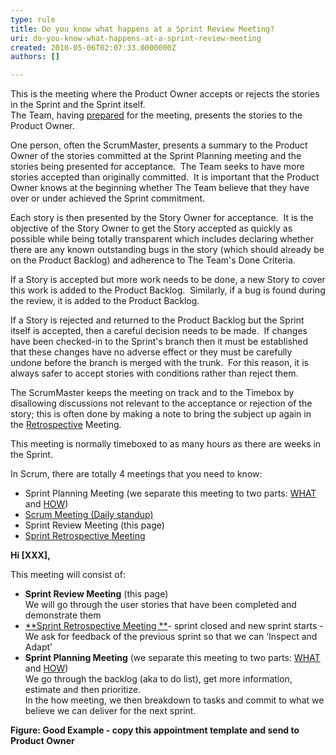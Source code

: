 ```yaml
---
type: rule
title: Do you know what happens at a Sprint Review Meeting?
uri: do-you-know-what-happens-at-a-sprint-review-meeting
created: 2010-05-06T02:07:33.0000000Z
authors: []

---
```


 This is the meeting where the Product Owner accepts or rejects the stories in the Sprint and the Sprint itself.  <br>   The Team, having [prepared](/Management/RulesToBetterScrumUsingTFS/Pages/PrepareForMeetings.aspx) for the meeting, presents the stories to the Product Owner.  

 One person, often the ScrumMaster, presents a summary to the Product Owner of the stories committed at the Sprint Planning meeting and the stories being presented for acceptance.  The Team seeks to have more stories accepted than originally committed.  It is important that the Product Owner knows at the beginning whether The Team believe that they have over or under achieved the Sprint commitment.

 Each story is then presented by the Story Owner for acceptance.  It is the objective of the Story Owner to get the Story accepted as quickly as possible while being totally transparent which includes declaring whether there are any known outstanding bugs in the story (which should already be on the Product Backlog) and adherence to The Team's Done Criteria.

 If a Story is accepted but more work needs to be done, a new Story to cover this work is added to the Product Backlog.  Similarly, if a bug is found during the review, it is added to the Product Backlog.

 If a Story is rejected and returned to the Product Backlog but the Sprint itself is accepted, then a careful decision needs to be made.  If changes have been checked-in to the Sprint's branch then it must be established that these changes have no adverse effect or they must be carefully undone before the branch is merged with the trunk.  For this reason, it is always safer to accept stories with conditions rather than reject them.

 The ScrumMaster keeps the meeting on track and to the Timebox by disallowing discussions not relevant to the acceptance or rejection of the story; this is often done by making a note to bring the subject up again in the [Retrospective](/Management/RulesToBetterScrumUsingTFS/Pages/RetrospectiveMeeting.aspx) Meeting.

 This meeting is normally timeboxed to as many hours as there are weeks in the Sprint.

In Scrum, there are totally 4 meetings that you need to know:<br>
- Sprint Planning Meeting (we separate this meeting to two parts: [WHAT](/Management/RulesToBetterScrumUsingTFS/Pages/SprintPlanning%28WHAT%29Meeting.aspx "Sprint Planning (WHAT) Meeting") and [HOW](/Management/RulesToBetterScrumUsingTFS/Pages/SprintPlanning%28HOW%29Meeting.aspx))
- [Scrum Meeting (Daily standup)](/Management/RulesToBetterScrumUsingTFS/Pages/UpdateTasks.aspx "Update tasks before Daily Scrum Meeting")
- Sprint Review Meeting (this page)
- [Sprint Retrospective Meeting](/Management/RulesToBetterScrumUsingTFS/Pages/RetrospectiveMeeting.aspx "Retrospective Meeting")




**Hi [XXX],**

This meeting will consist of:

- **Sprint Review Meeting** (this page)
<br>    We will go through the user stories that have been completed and demonstrate them
- [**Sprint Retrospective Meeting
**](/Management/RulesToBetterScrumUsingTFS/Pages/RetrospectiveMeeting.aspx)- sprint closed and new sprint starts -
<br>    We ask for feedback of the previous sprint so that we can ‘Inspect and Adapt’
- **Sprint Planning Meeting** (we separate this meeting to two parts: [WHAT](/Management/RulesToBetterScrumUsingTFS/Pages/SprintPlanning%28WHAT%29Meeting.aspx) and [HOW](/Management/RulesToBetterScrumUsingTFS/Pages/SprintPlanning%28HOW%29Meeting.aspx))
<br>    We go through the backlog (aka to do list), get more information, estimate and then prioritize. 
<br>    In the how meeting, we then breakdown to tasks and commit to what we believe we can deliver for the next sprint.


**Figure: Good Example - copy this appointment template and send to Product Owner**

